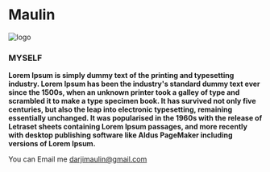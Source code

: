 # Maulin
![logo](https://www.facebook.com/photo?fbid=1841245509350017&set=a.157267347747850)

### MYSELF

**Lorem Ipsum is simply dummy text of the printing and typesetting industry. Lorem Ipsum has been the industry's standard dummy text ever since the 1500s, when an unknown printer took a galley of type and scrambled it to make a type specimen book. It has survived not only five centuries, but also the leap into electronic typesetting, remaining essentially unchanged. It was popularised in the 1960s with the release of Letraset sheets containing Lorem Ipsum passages, and more recently with desktop publishing software like Aldus PageMaker including versions of Lorem Ipsum.**
 
 You can Email me <darjimaulin@gmail.com>